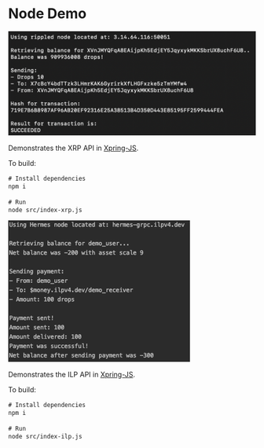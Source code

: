 # Node Demo

<img src="node-xrp-demo.png" alt="Screenshot of the Xpring SDK XRP Demo"/>

Demonstrates the XRP API in [Xpring-JS](http://github.com/xpring-eng/xpring-js). 

To build:
```shell
# Install dependencies
npm i

# Run
node src/index-xrp.js
```

<img src="node-ilp-demo.png" alt="Screenshot of the Xpring SDK ILP Demo"/>

Demonstrates the ILP API in [Xpring-JS](http://github.com/xpring-eng/xpring-js).

To build:
```shell 
# Install dependencies
npm i

# Run
node src/index-ilp.js
```
